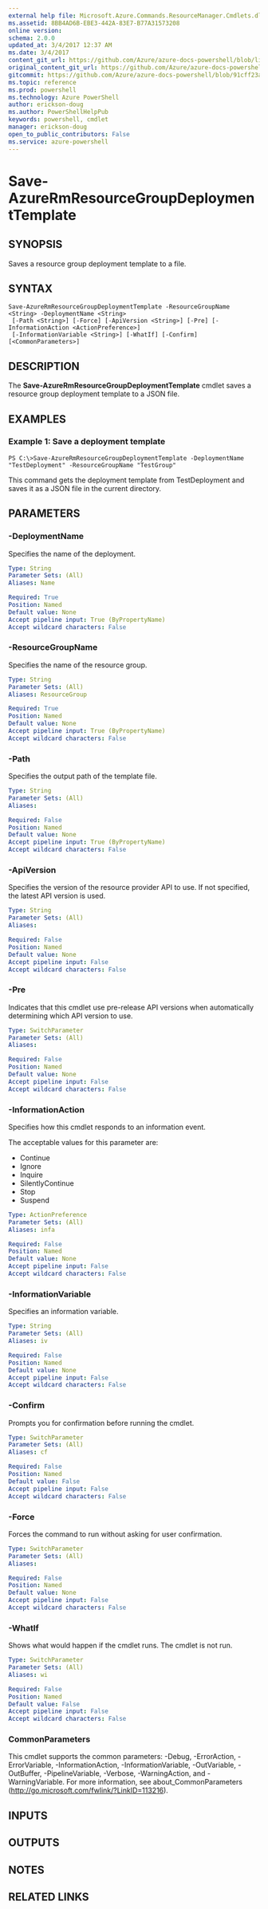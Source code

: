 ```yaml
---
external help file: Microsoft.Azure.Commands.ResourceManager.Cmdlets.dll-Help.xml
ms.assetid: 8BB4AD6B-EBE3-442A-83E7-B77A31573208
online version: 
schema: 2.0.0
updated_at: 3/4/2017 12:37 AM
ms.date: 3/4/2017
content_git_url: https://github.com/Azure/azure-docs-powershell/blob/live/azureps-cmdlets-docs/ResourceManager/AzureRM.Resources/vTrue/Save-AzureRmResourceGroupDeploymentTemplate.md
original_content_git_url: https://github.com/Azure/azure-docs-powershell/blob/live/azureps-cmdlets-docs/ResourceManager/AzureRM.Resources/vTrue/Save-AzureRmResourceGroupDeploymentTemplate.md
gitcommit: https://github.com/Azure/azure-docs-powershell/blob/91cff23a000b99dc60ec82204d789c7ace1d7134/azureps-cmdlets-docs/ResourceManager/AzureRM.Resources/vTrue/Save-AzureRmResourceGroupDeploymentTemplate.md
ms.topic: reference
ms.prod: powershell
ms.technology: Azure PowerShell
author: erickson-doug
ms.author: PowerShellHelpPub
keywords: powershell, cmdlet
manager: erickson-doug
open_to_public_contributors: False
ms.service: azure-powershell
---
```


# Save-AzureRmResourceGroupDeploymentTemplate

## SYNOPSIS
Saves a resource group deployment template to a file.

## SYNTAX

```
Save-AzureRmResourceGroupDeploymentTemplate -ResourceGroupName <String> -DeploymentName <String>
 [-Path <String>] [-Force] [-ApiVersion <String>] [-Pre] [-InformationAction <ActionPreference>]
 [-InformationVariable <String>] [-WhatIf] [-Confirm] [<CommonParameters>]
```

## DESCRIPTION
The **Save-AzureRmResourceGroupDeploymentTemplate**  cmdlet saves a resource group deployment template to a JSON file.

## EXAMPLES

### Example 1: Save a deployment template
```
PS C:\>Save-AzureRmResourceGroupDeploymentTemplate -DeploymentName "TestDeployment" -ResourceGroupName "TestGroup"
```

This command gets the deployment template from TestDeployment and saves it as a JSON file in the current directory.

## PARAMETERS

### -DeploymentName
Specifies the name of the deployment.

```yaml
Type: String
Parameter Sets: (All)
Aliases: Name

Required: True
Position: Named
Default value: None
Accept pipeline input: True (ByPropertyName)
Accept wildcard characters: False
```

### -ResourceGroupName
Specifies the name of the resource group.

```yaml
Type: String
Parameter Sets: (All)
Aliases: ResourceGroup

Required: True
Position: Named
Default value: None
Accept pipeline input: True (ByPropertyName)
Accept wildcard characters: False
```

### -Path
Specifies the output path of the template file.

```yaml
Type: String
Parameter Sets: (All)
Aliases: 

Required: False
Position: Named
Default value: None
Accept pipeline input: True (ByPropertyName)
Accept wildcard characters: False
```

### -ApiVersion
Specifies the version of the resource provider API to use.
If not specified, the latest API version is used.

```yaml
Type: String
Parameter Sets: (All)
Aliases: 

Required: False
Position: Named
Default value: None
Accept pipeline input: False
Accept wildcard characters: False
```

### -Pre
Indicates that this cmdlet use pre-release API versions when automatically determining which API version to use.

```yaml
Type: SwitchParameter
Parameter Sets: (All)
Aliases: 

Required: False
Position: Named
Default value: None
Accept pipeline input: False
Accept wildcard characters: False
```

### -InformationAction
Specifies how this cmdlet responds to an information event.

The acceptable values for this parameter are:

- Continue
- Ignore
- Inquire
- SilentlyContinue
- Stop
- Suspend

```yaml
Type: ActionPreference
Parameter Sets: (All)
Aliases: infa

Required: False
Position: Named
Default value: None
Accept pipeline input: False
Accept wildcard characters: False
```

### -InformationVariable
Specifies an information variable.

```yaml
Type: String
Parameter Sets: (All)
Aliases: iv

Required: False
Position: Named
Default value: None
Accept pipeline input: False
Accept wildcard characters: False
```

### -Confirm
Prompts you for confirmation before running the cmdlet.

```yaml
Type: SwitchParameter
Parameter Sets: (All)
Aliases: cf

Required: False
Position: Named
Default value: False
Accept pipeline input: False
Accept wildcard characters: False
```

### -Force
Forces the command to run without asking for user confirmation.

```yaml
Type: SwitchParameter
Parameter Sets: (All)
Aliases: 

Required: False
Position: Named
Default value: None
Accept pipeline input: False
Accept wildcard characters: False
```

### -WhatIf
Shows what would happen if the cmdlet runs.
The cmdlet is not run.

```yaml
Type: SwitchParameter
Parameter Sets: (All)
Aliases: wi

Required: False
Position: Named
Default value: False
Accept pipeline input: False
Accept wildcard characters: False
```

### CommonParameters
This cmdlet supports the common parameters: -Debug, -ErrorAction, -ErrorVariable, -InformationAction, -InformationVariable, -OutVariable, -OutBuffer, -PipelineVariable, -Verbose, -WarningAction, and -WarningVariable. For more information, see about_CommonParameters (http://go.microsoft.com/fwlink/?LinkID=113216).

## INPUTS

## OUTPUTS

## NOTES

## RELATED LINKS

